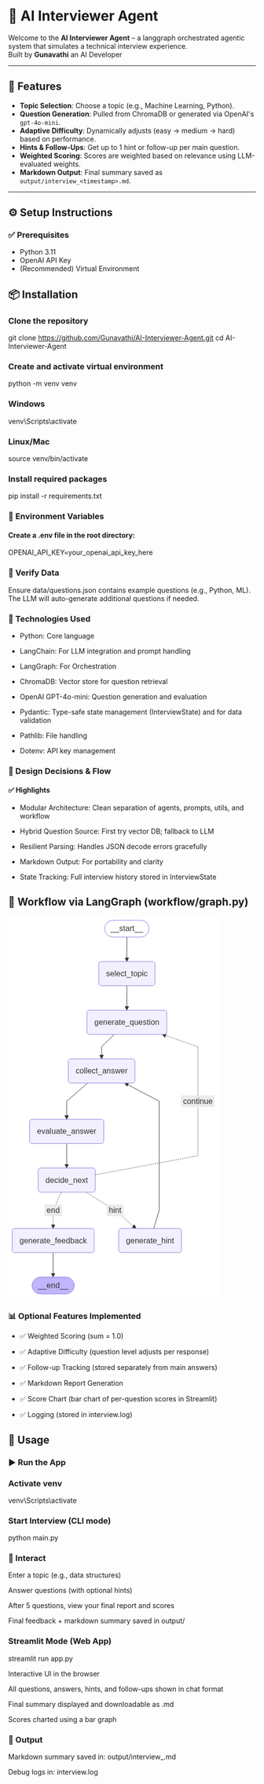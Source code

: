 # 🤖 AI Interviewer Agent

Welcome to the **AI Interviewer Agent** – a langgraph orchestrated agentic system that simulates a technical interview experience.  
Built by **Gunavathi** an AI Developer

---

## 🚀 Features

- **Topic Selection**: Choose a topic (e.g., Machine Learning, Python).
- **Question Generation**: Pulled from ChromaDB or generated via OpenAI's `gpt-4o-mini`.
- **Adaptive Difficulty**: Dynamically adjusts (easy → medium → hard) based on performance.
- **Hints & Follow-Ups**: Get up to 1 hint or follow-up per main question.
- **Weighted Scoring**: Scores are weighted based on relevance using LLM-evaluated weights.
- **Markdown Output**: Final summary saved as `output/interview_<timestamp>.md`.

---

## ⚙️ Setup Instructions

### ✅ Prerequisites
- Python 3.11
- OpenAI API Key
- (Recommended) Virtual Environment

## 📦 Installation


### Clone the repository
git clone https://github.com/Gunavathi/AI-Interviewer-Agent.git
cd AI-Interviewer-Agent

### Create and activate virtual environment
python -m venv venv
### Windows
venv\\Scripts\\activate
### Linux/Mac
source venv/bin/activate

### Install required packages
pip install -r requirements.txt

### 📄 Environment Variables
#### Create a .env file in the root directory:
OPENAI_API_KEY=your_openai_api_key_here

### 📁 Verify Data

Ensure data/questions.json contains example questions (e.g., Python, ML). The LLM will auto-generate additional questions if needed.


### 🧠 Technologies Used

- Python: Core language

- LangChain: For LLM integration and prompt handling

- LangGraph: For Orchestration

- ChromaDB: Vector store for question retrieval

- OpenAI GPT-4o-mini: Question generation and evaluation

- Pydantic: Type-safe state management (InterviewState) and for data validation

- Pathlib: File handling

- Dotenv: API key management


### 🧩 Design Decisions & Flow

#### ✅ Highlights

- Modular Architecture: Clean separation of agents, prompts, utils, and workflow

- Hybrid Question Source: First try vector DB; fallback to LLM

- Resilient Parsing: Handles JSON decode errors gracefully

- Markdown Output: For portability and clarity

- State Tracking: Full interview history stored in InterviewState

## 🔁 Workflow via LangGraph (workflow/graph.py)
![Workflow Diagram](final_workflow.png)



### 📊 Optional Features Implemented
- ✅ Weighted Scoring (sum = 1.0)

- ✅ Adaptive Difficulty (question level adjusts per response)

- ✅ Follow-up Tracking (stored separately from main answers)

- ✅ Markdown Report Generation

- ✅ Score Chart (bar chart of per-question scores in Streamlit)

- ✅ Logging (stored in interview.log)

## 🧪 Usage

### ▶️ Run the App

### Activate venv
venv\Scripts\activate

### Start Interview (CLI mode)
python main.py

### 💬 Interact
Enter a topic (e.g., data structures)

Answer questions (with optional hints)

After 5 questions, view your final report and scores

Final feedback + markdown summary saved in output/

### Streamlit Mode (Web App)
streamlit run app.py

Interactive UI in the browser

All questions, answers, hints, and follow-ups shown in chat format

Final summary displayed and downloadable as .md

Scores charted using a bar graph


### 📁 Output
Markdown summary saved in: output/interview_<timestamp>.md

Debug logs in: interview.log